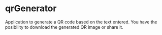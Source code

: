 # qrGenerator
Application to generate a QR code based on the text entered. You have the posibility to download the generated QR image or share it.
